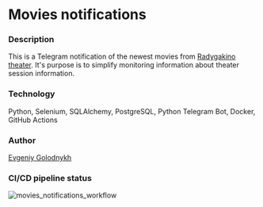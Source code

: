# Movies notifications

### Description
This is a Telegram notification of the newest movies from [Radygakino theater](https://radygakino.ru). It's purpose is to simplify monitoring information about theater session information.

### Technology
Python, Selenium, SQLAlchemy, PostgreSQL, Python Telegram Bot, Docker, GitHub Actions

### Author
[Evgeniy Golodnykh](https://github.com/Evgeniy-Golodnykh)

### CI/CD pipeline status
![movies_notifications_workflow](https://github.com/Evgeniy-Golodnykh/movies_notification/actions/workflows/movies_notifications_workflow.yml/badge.svg)